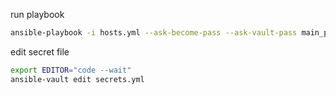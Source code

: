 
run playbook

```bash
ansible-playbook -i hosts.yml --ask-become-pass --ask-vault-pass main_playbook.yml
```

edit secret file

```bash
export EDITOR="code --wait"
ansible-vault edit secrets.yml
```
